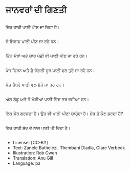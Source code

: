 # ਜਾਨਵਰਾਂ ਦੀ ਗਿਣਤੀ

##
ਇਕ ਹਾਥੀ ਪਾਣੀ ਪੀਣ ਜਾ ਰਿਹਾ ਹੈ।

##
ਦੋ ਜਿਰਾਫ਼ ਪਾਣੀ ਪੀਣ ਜਾ ਰਹੇ ਹਨ।

##
ਤਿੰਨ ਮੱਝਾਂ ਅਤੇ ਚਾਰ ਪੰਛੀ ਵੀ ਪਾਣੀ ਪੀਣ ਜਾ ਰਹੇ ਹਨ।

##
ਪੰਜ ਹਿਰਨ ਅਤੇ ਛੇ ਜੰਗਲੀ ਸੂਰ ਪਾਣੀ ਵਲ ਤੁਰੇ ਜਾ ਰਹੇ ਹਨ।

##
ਸੱਤ ਜ਼ੈਬਰੇ ਪਾਣੀ ਵਲ ਭੱਜੇ ਜਾ ਰਹੇ ਹਨ।

##
ਅੱਠ ਡੱਡੂ ਅਤੇ ਨੌ ਮੱਛੀਆਂ ਪਾਣੀ ਵਿੱਚ ਤਰ ਰਹੀਆਂ ਹਨ।

##
ਇਕ ਸ਼ੇਰ ਗਰਜਦਾ ਹੈ। ਉਹ ਵੀ ਪਾਣੀ ਪੀਣਾ ਚਾਹੁੰਦਾ ਹੈ। ਸ਼ੇਰ ਤੋਂ ਕੌਣ ਡਰਦਾ ਹੈ?

##
ਇਕ ਹਾਥੀ ਸ਼ੇਰ ਦੇ ਨਾਲ ਪਾਣੀ ਪੀ ਰਿਹਾ ਹੈ।

##
* License: [CC-BY]
* Text: Zanele Buthelezi, Thembani Dladla, Clare Verbeek
* Illustration: Rob Owen
* Translation: Anu Gill
* Language: pa
